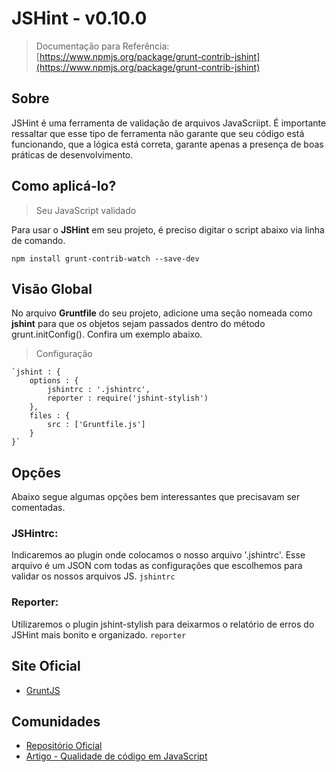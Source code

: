 
# JSHint - v0.10.0

> Documentação para Referência: [https://www.npmjs.org/package/grunt-contrib-jshint](https://www.npmjs.org/package/grunt-contrib-jshint)


## Sobre

JSHint é uma ferramenta de validação de arquivos JavaScriipt. É importante ressaltar que esse tipo de ferramenta não garante que seu código está funcionando, que a lógica está correta, garante apenas a presença de boas práticas de desenvolvimento.


## Como aplicá-lo?

> Seu JavaScript validado

Para usar o **JSHint** em seu projeto, é preciso digitar o script abaixo via linha de comando.

`npm install grunt-contrib-watch --save-dev`


## Visão Global

No arquivo **Gruntfile** do seu projeto, adicione uma seção nomeada como **jshint** para que os objetos sejam passados dentro do método grunt.initConfig(). Confira um exemplo abaixo.

> Configuração

	`jshint : {
	    options : {
	        jshintrc : '.jshintrc',
	        reporter : require('jshint-stylish')
	    },
	    files : {
	        src : ['Gruntfile.js']
	    }
	}`

## Opções

Abaixo segue algumas opções bem interessantes que precisavam ser comentadas.

### JSHintrc: 
Indicaremos ao plugin onde colocamos o nosso arquivo '.jshintrc'. Esse arquivo é um JSON com todas as configurações que escolhemos para validar os nossos arquivos JS.  `jshintrc`


### Reporter: 
Utilizaremos o plugin jshint-stylish para deixarmos o relatório de erros do JSHint mais bonito e organizado. `reporter`


## Site Oficial

* [GruntJS](http://gruntjs.com/)

## Comunidades

* [Repositório Oficial](https://www.npmjs.org/package/grunt-contrib-jshint)
* [Artigo - Qualidade de código em JavaScript](http://tableless.com.br/qualidade-codigo-javascript/)